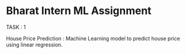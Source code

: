 # Bharat Intern ML Assignment 

TASK : 1

House Price Prediction :
Machine Learning model to predict house price using linear regression.

